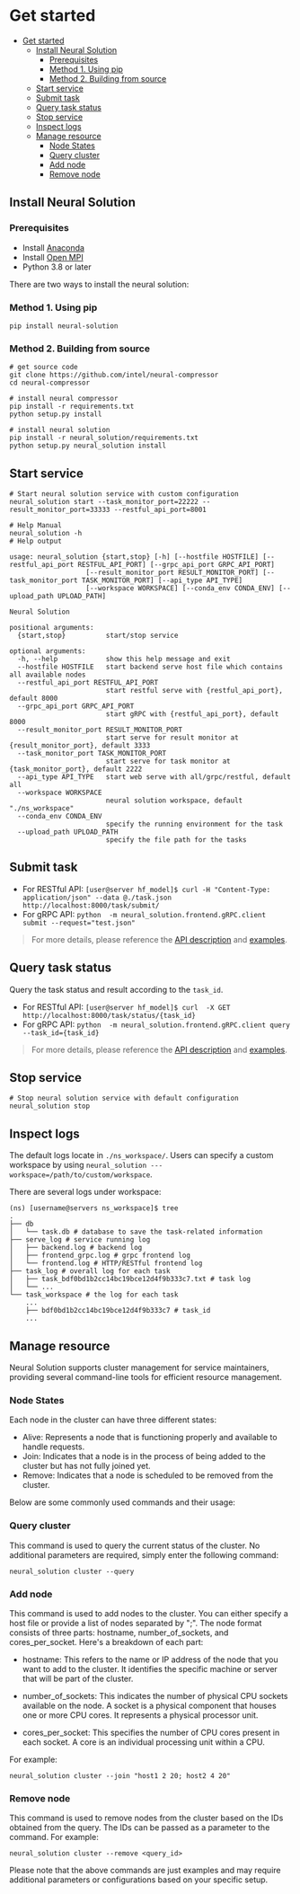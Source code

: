 # Get started

- [Get started](#get-started)
  - [Install Neural Solution](#install-neural-solution)
    - [Prerequisites](#prerequisites)
    - [Method 1. Using pip](#method-1-using-pip)
    - [Method 2. Building from source](#method-2-building-from-source)
  - [Start service](#start-service)
  - [Submit task](#submit-task)
  - [Query task status](#query-task-status)
  - [Stop service](#stop-service)
  - [Inspect logs](#inspect-logs)
  - [Manage resource](#manage-resource)
    - [Node States](#node-states)
    - [Query cluster](#query-cluster)
    - [Add node](#add-node)
    - [Remove node](#remove-node)

## Install Neural Solution
### Prerequisites
- Install [Anaconda](https://docs.anaconda.com/free/anaconda/install/)
- Install [Open MPI](https://www.open-mpi.org/faq/?category=building#easy-build)
- Python 3.8 or later

There are two ways to install the neural solution:
### Method 1. Using pip
```
pip install neural-solution
```
### Method 2. Building from source

```shell
# get source code
git clone https://github.com/intel/neural-compressor
cd neural-compressor

# install neural compressor
pip install -r requirements.txt
python setup.py install

# install neural solution
pip install -r neural_solution/requirements.txt
python setup.py neural_solution install
```

## Start service

```shell
# Start neural solution service with custom configuration
neural_solution start --task_monitor_port=22222 --result_monitor_port=33333 --restful_api_port=8001

# Help Manual
neural_solution -h
# Help output

usage: neural_solution {start,stop} [-h] [--hostfile HOSTFILE] [--restful_api_port RESTFUL_API_PORT] [--grpc_api_port GRPC_API_PORT]
                   [--result_monitor_port RESULT_MONITOR_PORT] [--task_monitor_port TASK_MONITOR_PORT] [--api_type API_TYPE]
                   [--workspace WORKSPACE] [--conda_env CONDA_ENV] [--upload_path UPLOAD_PATH]

Neural Solution

positional arguments:
  {start,stop}          start/stop service

optional arguments:
  -h, --help            show this help message and exit
  --hostfile HOSTFILE   start backend serve host file which contains all available nodes
  --restful_api_port RESTFUL_API_PORT
                        start restful serve with {restful_api_port}, default 8000
  --grpc_api_port GRPC_API_PORT
                        start gRPC with {restful_api_port}, default 8000
  --result_monitor_port RESULT_MONITOR_PORT
                        start serve for result monitor at {result_monitor_port}, default 3333
  --task_monitor_port TASK_MONITOR_PORT
                        start serve for task monitor at {task_monitor_port}, default 2222
  --api_type API_TYPE   start web serve with all/grpc/restful, default all
  --workspace WORKSPACE
                        neural solution workspace, default "./ns_workspace"
  --conda_env CONDA_ENV
                        specify the running environment for the task
  --upload_path UPLOAD_PATH
                        specify the file path for the tasks

```

## Submit task

- For RESTful API: `[user@server hf_model]$ curl -H "Content-Type: application/json" --data @./task.json  http://localhost:8000/task/submit/`
- For gRPC API: `python  -m neural_solution.frontend.gRPC.client submit --request="test.json"`

> For more details, please reference the [API description](./description_api.md) and [examples](../../examples/README.md).

## Query task status

Query the task status and result according to the `task_id`.

- For RESTful API: `[user@server hf_model]$ curl  -X GET  http://localhost:8000/task/status/{task_id}`
- For gRPC API: `python  -m neural_solution.frontend.gRPC.client query --task_id={task_id}`

> For more details, please reference the [API description](./description_api.md) and [examples](../../examples/README.md).

## Stop service

```shell
# Stop neural solution service with default configuration
neural_solution stop
```

## Inspect logs

The default logs locate in `./ns_workspace/`. Users can specify a custom workspace by using `neural_solution ---workspace=/path/to/custom/workspace`.

There are several logs under workspace:

```shell
(ns) [username@servers ns_workspace]$ tree
.
├── db
│   └── task.db # database to save the task-related information
├── serve_log # service running log
│   ├── backend.log # backend log 
│   ├── frontend_grpc.log # grpc frontend log
│   └── frontend.log # HTTP/RESTful frontend log
├── task_log # overall log for each task
│   ├── task_bdf0bd1b2cc14bc19bce12d4f9b333c7.txt # task log
│   └── ...
└── task_workspace # the log for each task
    ...
    ├── bdf0bd1b2cc14bc19bce12d4f9b333c7 # task_id
    ...

```

## Manage resource
Neural Solution supports cluster management for service maintainers, providing several command-line tools for efficient resource management. 

### Node States

Each node in the cluster can have three different states:

- Alive: Represents a node that is functioning properly and available to handle requests.
- Join: Indicates that a node is in the process of being added to the cluster but has not fully joined yet.
- Remove: Indicates that a node is scheduled to be removed from the cluster.

Below are some commonly used commands and their usage:

### Query cluster
This command is used to query the current status of the cluster. No additional parameters are required, simply enter the following command:
```shell
neural_solution cluster --query
```
### Add node
This command is used to add nodes to the cluster. You can either specify a host file or provide a list of nodes separated by ";". The node format consists of three parts: hostname, number_of_sockets, and cores_per_socket. Here's a breakdown of each part:

- hostname: This refers to the name or IP address of the node that you want to add to the cluster. It identifies the specific machine or server that will be part of the cluster.

- number_of_sockets: This indicates the number of physical CPU sockets available on the node. A socket is a physical component that houses one or more CPU cores. It represents a physical processor unit.

- cores_per_socket: This specifies the number of CPU cores present in each socket. A core is an individual processing unit within a CPU.

For example:
```shell
neural_solution cluster --join "host1 2 20; host2 4 20"
```
### Remove node
This command is used to remove nodes from the cluster based on the IDs obtained from the query. The IDs can be passed as a parameter to the command. For example:
```shell
neural_solution cluster --remove <query_id>
```
Please note that the above commands are just examples and may require additional parameters or configurations based on your specific setup.
